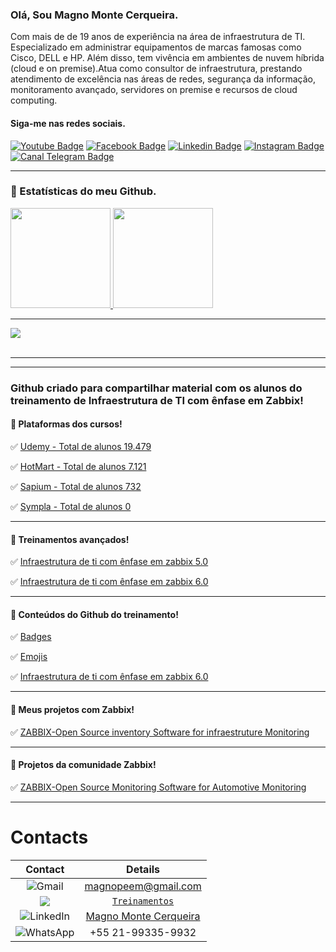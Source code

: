 ### Olá, Sou Magno Monte Cerqueira.

Com mais de de 19 anos de experiência na área de infraestrutura de TI. Especializado em administrar equipamentos de marcas famosas como Cisco, DELL e HP. Além disso, tem vivência em ambientes de nuvem híbrida (cloud e on premise).Atua como consultor de infraestrutura, prestando atendimento de excelência nas áreas de redes, segurança da informação, monitoramento avançado, servidores on premise e recursos de cloud computing.


#### Siga-me nas redes sociais.
[![Youtube Badge](https://img.shields.io/badge/YouTube-FF0000?style=for-the-badge&logo=youtube&logoColor=white&link=https://www.youtube.com/magnomontecerqueira?sub_confirmation=1)](https://www.youtube.com/magnomontecerqueira?sub_confirmation=1) [![Facebook Badge](https://img.shields.io/badge/Facebook-1877F2?style=for-the-badge&logo=facebook&logoColor=white&link=https://www.facebook.com/MagnoMonteCerqueira)](https://www.facebook.com/MagnoMonteCerqueira) [![Linkedin Badge](https://img.shields.io/badge/LinkedIn-0077B5?style=for-the-badge&logo=linkedin&logoColor=white&link=https://www.linkedin.com/in/magnomontecerqueira/)](https://www.linkedin.com/in/magnomontecerqueira/) [![Instagram Badge](https://img.shields.io/badge/Instagram-E4405F?style=for-the-badge&logo=instagram&logoColor=white&link=https://www.instagram.com/magnomontecerqueira/)](https://www.instagram.com/magnomontecerqueira/) [![Canal Telegram Badge](https://img.shields.io/badge/Telegram-2CA5E0?style=for-the-badge&logo=telegram&logoColor=white&link=https://t.me/+VX1MrWlXIreS3d91)](https://t.me/+VX1MrWlXIreS3d91)

---

### 🚀 Estatísticas do meu Github.
 <div>
  <a href="https://github.com/MagnoMonteCerqueira">
  <img height="160em" src="https://github-readme-stats.vercel.app/api?username=MagnoMonteCerqueira&show_icons=true&theme=dark&include_all_commits=true&count_private=true"/>
  <img height="160em" src="https://github-readme-stats.vercel.app/api/top-langs/?username=MagnoMonteCerqueira&layout=compact&langs_count=7&theme=dark"/>
</div>

 ---
 
  <a href="https://github.com/MagnoMonteCerqueira" alt="LinkTree">
    <img src="https://activity-graph.herokuapp.com/graph?username=MagnoMonteCerqueira&theme=dracula&bg_color=00000000&color=878787&line=4c8ed9&point=00000000&area=true&hide_border=true"></a><br><br>

 ---
 

---
### Github criado para compartilhar material com os alunos do treinamento de Infraestrutura de TI com ênfase em Zabbix!

#### 🚀 Plataformas dos cursos!


✅ [Udemy - Total de alunos 19.479](https://www.udemy.com/user/magno-3/)


✅ [HotMart - Total de alunos 7.121](https://hotmart.com/s?q=magno%20monte%20cerqueira)


✅ [Sapium - Total de alunos 732](https://www.sapium.com.br/courses?q=zabbix)


✅ [Sympla - Total de alunos 0](https://www.sympla.com.br/eventos?s=zabbix&tab=eventos)

---

#### 🚀 Treinamentos avançados!

✅ [Infraestrutura de ti com ênfase em zabbix 5.0](https://hotmart.com/product/analista-de-infraestrutura-de-ti-2/)


✅ [Infraestrutura de ti com ênfase em zabbix 6.0](https://hotmart.com/product/infraestrutura-de-ti-com-enfase-em-zabbix-6-0/)

---

#### 🚀 Conteúdos do Github do treinamento!
✅ [Badges](https://github.com/MagnoMonteCerqueira/Badges)

✅ [Emojis](https://github.com/MagnoMonteCerqueira/Emojis-)

✅ [Infraestrutura de ti com ênfase em zabbix 6.0](https://github.com/MagnoMonteCerqueira/infraestrutura-de-ti-com-enfase-em-zabbix-6.0)

---


#### 🚀 Meus projetos com Zabbix!

✅ [ZABBIX-Open Source inventory Software for infraestruture Monitoring](https://github.com/MagnoMonteCerqueira/ZABBIX---Open-Source-Inventory-Software-for-Infraestruture-Monitoring)

---
#### 🚀 Projetos da comunidade Zabbix!
✅ [ZABBIX-Open Source Monitoring Software for Automotive Monitoring](https://github.com/MagnoMonteCerqueira/ZABBIX---Open-Source-Monitoring-Software-for-Automotive-Monitoring)



---

# Contacts

|<b>Contact</b>| <b>Details</b>| 
| :---:   | :-: | 
| <img alt="Gmail" src="https://img.shields.io/badge/Gmail-D14836?style=for-the-badge&logo=gmail&logoColor=white" /> | magnopeem@gmail.com | 
| <img src = https://img.shields.io/badge/Portfolio-Website-red/> | [`Treinamentos`](https://hotmart.com/s?formats=category.online_services.name&q=magno%20monte%20cerqueira)| 
| <img alt="LinkedIn" src="https://img.shields.io/badge/linkedin%20-%230077B5.svg?&style=for-the-badge&logo=linkedin&logoColor=white"/> | [Magno Monte Cerqueira](https://www.linkedin.com/in/magnomontecerqueira/)| 
| <img alt="WhatsApp" src="https://img.shields.io/badge/WhatsApp-25D366?style=for-the-badge&logo=whatsapp&logoColor=white"/>| +55 21-99335-9932| 

 
